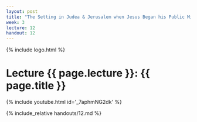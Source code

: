 ```yaml
---
layout: post
title: "The Setting in Judea & Jerusalem when Jesus Began his Public Ministry"
week: 3
lecture: 12
handout: 12
---
```


{% include logo.html %}

# Lecture {{ page.lecture }}: {{ page.title }}

{% include youtube.html id='_7aphmNG2dk' %}

{% include_relative handouts/12.md %}